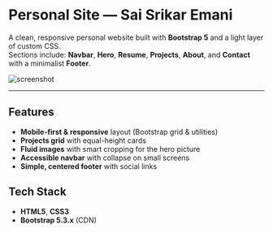 # Personal Site — Sai Srikar Emani

A clean, responsive personal website built with **Bootstrap 5** and a light layer of custom CSS.  
Sections include: **Navbar**, **Hero**, **Resume**, **Projects**, **About**, and **Contact** with a minimalist **Footer**.

![screenshot](<img width="1291" height="413" alt="image" src="https://github.com/user-attachments/assets/0c7426f1-b28d-4977-8f1e-542dfea968be" />)

---

## Features
- **Mobile-first & responsive** layout (Bootstrap grid & utilities)
- **Projects grid** with equal-height cards
- **Fluid images** with smart cropping for the hero picture
- **Accessible navbar** with collapse on small screens
- **Simple, centered footer** with social links

## Tech Stack
- **HTML5**, **CSS3**
- **Bootstrap 5.3.x** (CDN)
